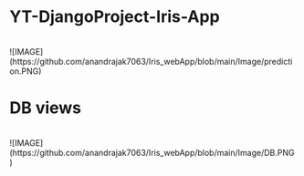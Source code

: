 # YT-DjangoProject-Iris-App
<br>
![IMAGE](https://github.com/anandrajak7063/Iris_webApp/blob/main/Image/prediction.PNG)

# DB views
<br>
![IMAGE](https://github.com/anandrajak7063/Iris_webApp/blob/main/Image/DB.PNG)
